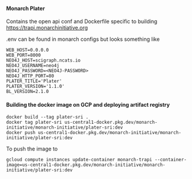 #### Monarch Plater

Contains the open api conf and Dockerfile specific to building https://trapi.monarchinitiative.org


.env can be found in monarch configs but looks something like
```
WEB_HOST=0.0.0.0
WEB_PORT=8000
NEO4J_HOST=scigraph.ncats.io
NEO4J_USERNAME=neo4j
NEO4J_PASSWORD=<NEO4J-PASSWORD>
NEO4J_HTTP_PORT=80
PLATER_TITLE='Plater'
PLATER_VERSION='1.1.0'
BL_VERSION=2.1.0
```

#### Building the docker image on GCP and deploying artifact registry


```
docker build --tag plater-sri .
docker tag plater-sri us-central1-docker.pkg.dev/monarch-initiative/monarch-initiative/plater-sri:dev
docker push us-central1-docker.pkg.dev/monarch-initiative/monarch-initiative/plater-sri:dev
```

To push the image to

```
gcloud compute instances update-container monarch-trapi --container-image=us-central1-docker.pkg.dev/monarch-initiative/monarch-initiative/plater-sri:dev
```
